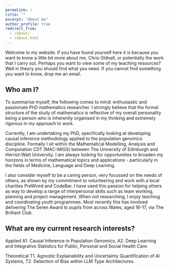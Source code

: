 ```yaml
---
permalink: /
title: ""
excerpt: "About me"
author_profile: true
redirect_from: 
  - /about/
  - /about.html
---
```


Welcome to my website. If you have found yourself here it is because you want to know a little bit more about me, Chris Oldnall, or potentially the work that I carry out. Perhaps you want to view some of my teaching resources? Well in theory you should find what you need. If you cannot find something you want to know, drop me an email.

Who am I?
------
To summarise myself, the following comes to mind: enthusiastic and passionate PhD mathematics researcher. I strongly believe that the formal structure of the study of mathematics is reflective of my overall personality being a person who is inherently organised in my thinking and extremely rigorous in my approach to work.

Currently, I am undertaking my PhD, specifically looking at developing causal inference methodology applied to the population genomics discipline. Formally I sit within the Mathematical Modelling, Analysis and Computation CDT (MAC-MIGS) between The University of Edinburgh and Herriot-Watt University. I am always looking for opportunities to broaden my horizons in terms of mathematical topics and applications - particularly in the fields of Medicine, Language and Deep Learning.

I also consider myself to be a caring person, very focussed on the needs of others, as shown by my commitment to volunteering and work with a local charities PreWired and CodeBar. I have used this passion for helping others as way to develop a range of interpersonal skills such as team working, planning and project management. When not researching, I enjoy teaching and coordinating youth programmes. Most recently this has involved delivering The Seren Award to pupils from across Wales, aged 16-17, via The Brilliant Club.

What are my current research interests?
------

Applied
A1. Causal Inference in Population Genomics, 
A2. Deep Learning and Integrative Statistics for Public, Personal and Social Health Care.

Theoretical
T1. Agnostic Explainability and Uncertainty Quantification of AI Systems,
T2. Detection of Bias within LLM Type Architectures.
